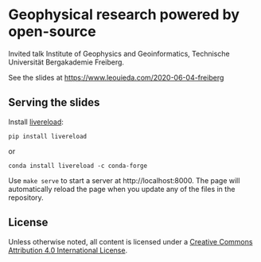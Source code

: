 # Geophysical research powered by open-source

Invited talk Institute of Geophysics and Geoinformatics, Technische Universität
Bergakademie Freiberg.

See the slides at https://www.leouieda.com/2020-06-04-freiberg

## Serving the slides

Install [livereload](https://github.com/lepture/python-livereload):

```
pip install livereload
```

or

```
conda install livereload -c conda-forge
```

Use `make serve` to start a server at http://localhost:8000. The page will
automatically reload the page when you update any of the files in the
repository.

## License

Unless otherwise noted, all content is licensed under a
<a href="https://creativecommons.org/licenses/by/4.0/">Creative Commons
Attribution 4.0 International License</a>.
